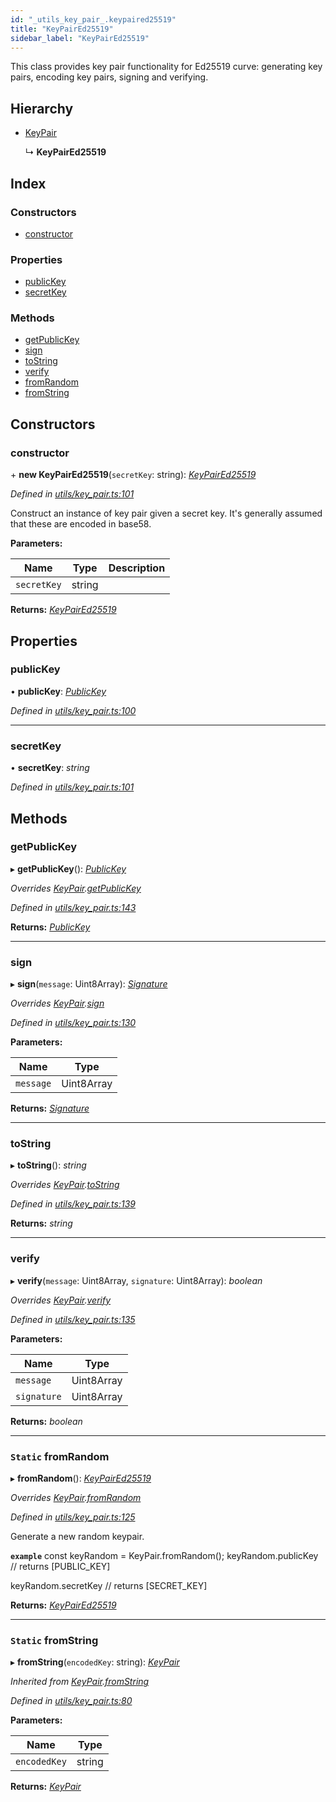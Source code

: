 ```yaml
---
id: "_utils_key_pair_.keypaired25519"
title: "KeyPairEd25519"
sidebar_label: "KeyPairEd25519"
---
```


This class provides key pair functionality for Ed25519 curve:
generating key pairs, encoding key pairs, signing and verifying.

## Hierarchy

* [KeyPair](_utils_key_pair_.keypair.md)

  ↳ **KeyPairEd25519**

## Index

### Constructors

* [constructor](_utils_key_pair_.keypaired25519.md#constructor)

### Properties

* [publicKey](_utils_key_pair_.keypaired25519.md#publickey)
* [secretKey](_utils_key_pair_.keypaired25519.md#secretkey)

### Methods

* [getPublicKey](_utils_key_pair_.keypaired25519.md#getpublickey)
* [sign](_utils_key_pair_.keypaired25519.md#sign)
* [toString](_utils_key_pair_.keypaired25519.md#tostring)
* [verify](_utils_key_pair_.keypaired25519.md#verify)
* [fromRandom](_utils_key_pair_.keypaired25519.md#static-fromrandom)
* [fromString](_utils_key_pair_.keypaired25519.md#static-fromstring)

## Constructors

###  constructor

\+ **new KeyPairEd25519**(`secretKey`: string): *[KeyPairEd25519](_utils_key_pair_.keypaired25519.md)*

*Defined in [utils/key_pair.ts:101](https://github.com/nearprotocol/nearlib/blob/2fe0e0d/src.ts/utils/key_pair.ts#L101)*

Construct an instance of key pair given a secret key.
It's generally assumed that these are encoded in base58.

**Parameters:**

Name | Type | Description |
------ | ------ | ------ |
`secretKey` | string |   |

**Returns:** *[KeyPairEd25519](_utils_key_pair_.keypaired25519.md)*

## Properties

###  publicKey

• **publicKey**: *[PublicKey](_utils_key_pair_.publickey.md)*

*Defined in [utils/key_pair.ts:100](https://github.com/nearprotocol/nearlib/blob/2fe0e0d/src.ts/utils/key_pair.ts#L100)*

___

###  secretKey

• **secretKey**: *string*

*Defined in [utils/key_pair.ts:101](https://github.com/nearprotocol/nearlib/blob/2fe0e0d/src.ts/utils/key_pair.ts#L101)*

## Methods

###  getPublicKey

▸ **getPublicKey**(): *[PublicKey](_utils_key_pair_.publickey.md)*

*Overrides [KeyPair](_utils_key_pair_.keypair.md).[getPublicKey](_utils_key_pair_.keypair.md#abstract-getpublickey)*

*Defined in [utils/key_pair.ts:143](https://github.com/nearprotocol/nearlib/blob/2fe0e0d/src.ts/utils/key_pair.ts#L143)*

**Returns:** *[PublicKey](_utils_key_pair_.publickey.md)*

___

###  sign

▸ **sign**(`message`: Uint8Array): *[Signature](../interfaces/_utils_key_pair_.signature.md)*

*Overrides [KeyPair](_utils_key_pair_.keypair.md).[sign](_utils_key_pair_.keypair.md#abstract-sign)*

*Defined in [utils/key_pair.ts:130](https://github.com/nearprotocol/nearlib/blob/2fe0e0d/src.ts/utils/key_pair.ts#L130)*

**Parameters:**

Name | Type |
------ | ------ |
`message` | Uint8Array |

**Returns:** *[Signature](../interfaces/_utils_key_pair_.signature.md)*

___

###  toString

▸ **toString**(): *string*

*Overrides [KeyPair](_utils_key_pair_.keypair.md).[toString](_utils_key_pair_.keypair.md#abstract-tostring)*

*Defined in [utils/key_pair.ts:139](https://github.com/nearprotocol/nearlib/blob/2fe0e0d/src.ts/utils/key_pair.ts#L139)*

**Returns:** *string*

___

###  verify

▸ **verify**(`message`: Uint8Array, `signature`: Uint8Array): *boolean*

*Overrides [KeyPair](_utils_key_pair_.keypair.md).[verify](_utils_key_pair_.keypair.md#abstract-verify)*

*Defined in [utils/key_pair.ts:135](https://github.com/nearprotocol/nearlib/blob/2fe0e0d/src.ts/utils/key_pair.ts#L135)*

**Parameters:**

Name | Type |
------ | ------ |
`message` | Uint8Array |
`signature` | Uint8Array |

**Returns:** *boolean*

___

### `Static` fromRandom

▸ **fromRandom**(): *[KeyPairEd25519](_utils_key_pair_.keypaired25519.md)*

*Overrides [KeyPair](_utils_key_pair_.keypair.md).[fromRandom](_utils_key_pair_.keypair.md#static-fromrandom)*

*Defined in [utils/key_pair.ts:125](https://github.com/nearprotocol/nearlib/blob/2fe0e0d/src.ts/utils/key_pair.ts#L125)*

Generate a new random keypair.

**`example`** 
const keyRandom = KeyPair.fromRandom();
keyRandom.publicKey
// returns [PUBLIC_KEY]

keyRandom.secretKey
// returns [SECRET_KEY]

**Returns:** *[KeyPairEd25519](_utils_key_pair_.keypaired25519.md)*

___

### `Static` fromString

▸ **fromString**(`encodedKey`: string): *[KeyPair](_utils_key_pair_.keypair.md)*

*Inherited from [KeyPair](_utils_key_pair_.keypair.md).[fromString](_utils_key_pair_.keypair.md#static-fromstring)*

*Defined in [utils/key_pair.ts:80](https://github.com/nearprotocol/nearlib/blob/2fe0e0d/src.ts/utils/key_pair.ts#L80)*

**Parameters:**

Name | Type |
------ | ------ |
`encodedKey` | string |

**Returns:** *[KeyPair](_utils_key_pair_.keypair.md)*
